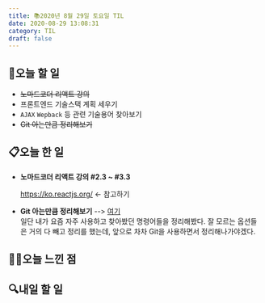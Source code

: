 ```yaml
---
title: 📚2020년 8월 29일 토요일 TIL
date: 2020-08-29 13:08:31
category: TIL
draft: false
---
```


## 🥅오늘 할 일

- ~~노마드코더 리액트 강의~~
- 프론트엔드 기술스택 계획 세우기
- `AJAX` `Wepback` 등 관련 기술용어 찾아보기
- ~~Git 아는만큼 정리해보기~~

## 📋오늘 한 일

- **노마드코더 리액트 강의 #2.3 ~ #3.3**

  https://ko.reactjs.org/ <- 참고하기

- **Git 아는만큼 정리해보기** --> [여기](https://seungmin-dev.netlify.app/Git/git_command/)  
  일단 내가 요즘 자주 사용하고 찾아봤던 명령어들을 정리해봤다. 잘 모르는 옵션들은 거의 다 빼고 정리를 했는데, 앞으로 차차 Git을 사용하면서 정리해나가야겠다.

## ✍🏻오늘 느낀 점

## :mag:내일 할 일
